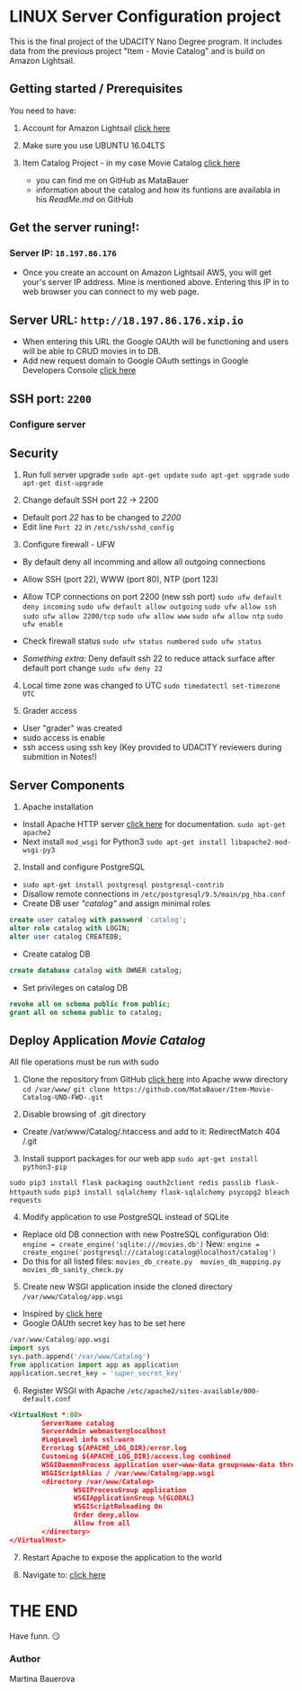 
# LINUX Server Configuration project

This is the final project of the UDACITY Nano Degree program. It includes data from the previous project "Item - Movie Catalog" and is build on Amazon Lightsail.

## Getting started /  Prerequisites

You need to have:
1. Account for Amazon Lightsail [click here](https://aws.amazon.com/lightsail/)

2. Make sure you use UBUNTU 16.04LTS
   
3. Item Catalog Project - in my case Movie Catalog [click here](https://github.com/MataBauer/Item-Movie-Catalog-UND-FWD-)
	* you can find me on GitHub as MataBauer
	* information about the catalog and how its funtions are availabla in his *ReadMe.md* on GitHub
   

## Get the server runing!:

### Server IP: `18.197.86.176`
- Once you create an account on Amazon Lightsail AWS, you will get your's server IP address. Mine is mentioned above. Entering this IP in to web browser you can connect to my web page.

## Server URL: `http://18.197.86.176.xip.io`
- When entering this URL the Google OAUth will be functioning and users will be able to CRUD movies in to DB.
- Add new request domain to Google OAuth settings in Google Developers Console [click here](https://console.developers.google.com/apis/credentials)

## SSH port: `2200`


### Configure server
## Security 
1. Run full server upgrade 
`sudo apt-get update`
`sudo apt-get upgrade`
`sudo apt-get dist-upgrade`

2. Change default SSH port 22 -> 2200
- Default port *22* has to be changed to *2200*
- Edit line `Port 22` in `/etc/ssh/sshd_config` 

3. Configure firewall - UFW
- By default deny all incomming and allow all outgoing connections
- Allow SSH (port 22), WWW (port 80), NTP (port 123) 
- Allow TCP connections on port 2200 (new ssh port)
`sudo ufw default deny incoming`
`sudo ufw default allow outgoing`
`sudo ufw allow ssh`
`sudo ufw allow 2200/tcp`
`sudo ufw allow www`
`sudo ufw allow ntp`
`sudo ufw enable`

- Check firewall status
`sudo ufw status numbered`
`sudo ufw status`

- *Something extra:* Deny default ssh 22 to reduce attack surface after default port change
`sudo ufw deny 22`


4. Local time zone was changed to UTC 
`sudo timedatectl set-timezone UTC`

5. Grader access 
- User "grader" was created
- sudo access is enable
- ssh access using ssh key (Key provided to UDACITY reviewers during submition in Notes!) 

## Server Components
1. Apache installation
- Install Apache HTTP server [click here](https://httpd.apache.org) for documentation.
`sudo apt-get apache2`
- Next install `mod_wsgi` for Python3
`sudo apt-get install libapache2-mod-wsgi-py3`

2. Install and configure PostgreSQL
- `sudo apt-get install postgresql postgresql-contrib`
- Disallow remote connections in `/etc/postgresql/9.5/main/pg_hba.conf`
- Create DB user *"catalog"* and assign minimal roles
```sql
create user catalog with password 'catalog';
alter role catalog with LOGIN;
alter user catalog CREATEDB;
```

- Create catalog DB
```sql
create database catalog with OWNER catalog;
```
- Set privileges on catalog DB
```sql
revoke all on schema public from public;
grant all on schema public to catalog;
```

## Deploy Application *Movie Catalog*
All file operations must be run with sudo
1. Clone the repository from GitHub [click here](https://github.com/MataBauer/Item-Movie-Catalog-UND-FWD-) into Apache www directory
`cd /var/www/`
`git clone https://github.com/MataBauer/Item-Movie-Catalog-UND-FWD-.git`

2. Disable browsing of .git directory
- Create /var/www/Catalog/.htaccess and add to it:
	RedirectMatch 404 /\.git

3. Install support packages for our web app
`sudo apt-get install python3-pip`

`sudo pip3 install flask packaging oauth2client redis passlib flask-httpauth`
`sudo pip3 install sqlalchemy flask-sqlalchemy psycopg2 bleach requests`


4. Modify application to use PostgreSQL instead of SQLite 
- Replace old DB connection with new PostreSQL configuration
Old: `engine = create_engine('sqlite:///movies.db')`
New: `engine = create_engine('postgresql://catalog:catalog@localhost/catalog')`
- Do this for all listed files: `movies_db_create.py  movies_db_mapping.py  movies_db_sanity_check.py`

5. Create new WSGI application inside the cloned directory `/var/www/Catalog/app.wsgi`
- Inspired by [click here](https://www.jakowicz.com/flask-apache-wsgi/)
- Google OAUth secret key has to be set here 
```python
/var/www/Catalog/app.wsgi
import sys
sys.path.append('/var/www/Catalog')
from application import app as application
application.secret_key = 'super_secret_key'
```

6. Register WSGI with Apache 
`/etc/apache2/sites-available/000-default.conf`

```xml
<VirtualHost *:80>
        ServerName catalog
        ServerAdmin webmaster@localhost      
        #LogLevel info ssl:warn
        ErrorLog ${APACHE_LOG_DIR}/error.log
        CustomLog ${APACHE_LOG_DIR}/access.log combined
        WSGIDaemonProcess application user=www-data group=www-data threads=5 home=/var/www/Catalog/
        WSGIScriptAlias / /var/www/Catalog/app.wsgi
        <directory /var/www/Catalog>
                WSGIProcessGroup application
                WSGIApplicationGroup %{GLOBAL}
                WSGIScriptReloading On
                Order deny,allow
                Allow from all
        </directory>    
</VirtualHost>
```


7. Restart Apache to expose the application to the world

8. Navigate to: [click here](http://18.197.86.176.xip.io)



# THE END

Have funn. :smirk:

### Author

Martina Bauerova
